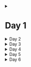 <details>
<summary><h1>Day 1</h1></summary>

+ markdown list 1
    + nested list 1
    + nested list 2
+ markdown list 2

</details>

<details>
<summary>Day 2</summary>

+ markdown list 1
    + nested list 1
    + nested list 2
+ markdown list 2

</details>

<details>
<summary>Day 3</summary>

+ markdown list 1
    + nested list 1
    + nested list 2
+ markdown list 2

</details>

<details>
<summary>Day 4</summary>

+ markdown list 1
    + nested list 1
    + nested list 2
+ markdown list 2

</details>

<details>
<summary>Day 5</summary>

+ markdown list 1
    + nested list 1
    + nested list 2
+ markdown list 2

</details>

<details>
<summary>Day 6</summary>

+ markdown list 1
    + nested list 1
    + nested list 2
+ markdown list 2

</details>


